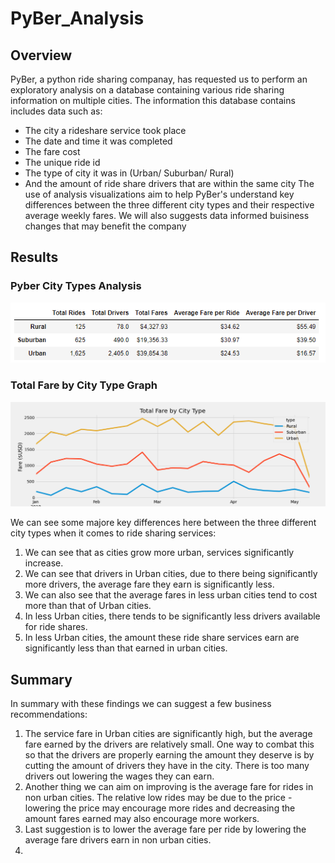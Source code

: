 # PyBer_Analysis
## Overview
PyBer, a python ride sharing companay, has requested us to perform an exploratory analysis on a database containing various ride sharing information on multiple cities. The information this database contains includes data such as:
- The city a rideshare service took place
- The date and time it was completed
- The fare cost 
- The unique ride id
- The type of city it was in (Urban/ Suburban/ Rural)
- And the amount of ride share drivers that are within the same city
The use of analysis visualizations aim to help PyBer's understand key differences between the three different city types and their respective average weekly fares. We will also suggests data informed buisiness changes that may benefit the company 

## Results
### Pyber City Types Analysis
![PyBer Summary](analysis/pyber_summary.png)

### Total Fare by City Type Graph
![Fig8](analysis/Fig8.png)

We can see some majore key differences here between the three different city types when it comes to ride sharing services:
1. We can see that as cities grow more urban, services significantly increase. 
2. We can see that drivers in Urban cities, due to there being significantly more drivers, the average fare they earn is significantly less.
3. We can also see that the average fares in less urban cities tend to cost more than that of Urban cities.
4. In less Urban cities, there tends to be significantly less drivers available for ride shares.
5. In less Urban cities, the amount these ride share services earn are significantly less than that earned in urban cities.

## Summary
In summary with these findings we can suggest a few business recommendations:
1. The service fare in Urban cities are significantly high, but the average fare earned by the drivers are relatively small. One way to combat this so that the drivers are properly earning the amount they deserve is by cutting the amount of drivers they have in the city. There is too many drivers out lowering the wages they can earn.
2. Another thing we can aim on improving is the average fare for rides in non urban cities. The relative low rides may be due to the price - lowering the price may encourage more rides and decreasing the amount fares earned may also encourage more workers.
3. Last suggestion is to lower the average fare per ride by lowering the average fare drivers earn in non urban cities.
4. 
